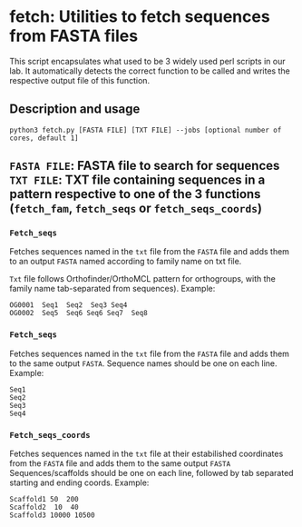 # fetch: Utilities to fetch sequences from FASTA files

This script encapsulates what used to be 3 widely used perl scripts in our lab. It automatically detects the correct function to be called and writes the respective output file of this function.

## Description and usage

`python3 fetch.py [FASTA FILE] [TXT FILE] --jobs [optional number of cores, default 1]`

`FASTA FILE`: FASTA file to search for sequences
`TXT FILE`: TXT file containing sequences in a pattern respective to one of the 3 functions (`fetch_fam`, `fetch_seqs` or `fetch_seqs_coords`)
---
### `Fetch_seqs`
Fetches sequences named in the `txt` file from the `FASTA` file and adds them to an output `FASTA` named according to family name on txt file.

`Txt` file follows Orthofinder/OrthoMCL pattern for orthogroups, with the family name tab-separated from sequences). Example:
```
OG0001  Seq1  Seq2  Seq3 Seq4
OG0002  Seq5  Seq6 Seq6 Seq7  Seq8
```

### `Fetch_seqs`
Fetches sequences named in the `txt` file from the `FASTA` file and adds them to the same output `FASTA`.
Sequence names should be one on each line. Example:
```
Seq1
Seq2
Seq3
Seq4
```
### `Fetch_seqs_coords`
Fetches sequences named in the `txt` file at their estabilished coordinates from the `FASTA` file and adds them to the same output `FASTA`
Sequences/scaffolds should be one on each line, followed by tab separated starting and ending coords. Example:
```
Scaffold1 50  200
Scaffold2  10  40
Scaffold3 10000 10500 
```
